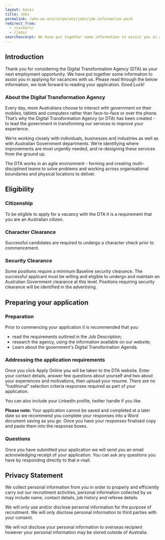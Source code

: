 ```yaml
---
layout: basic
title: Jobs
permalink: /who-we-are/corporate/jobs/job-information-pack
redirect_from:
  - /careers/
  - /jobs/
searchexcerpt: We have put together some information to assist you in applying for vacancies with us as developers, user researchers, digital leaders and designers.
---
```

## Introduction

Thank you for considering the Digital Transformation Agency (DTA) as your next employment opportunity. We have put together some information to assist you in applying for vacancies with us. Please read through the below information, we look forward to reading your application. Good Luck!

### About the Digital Transformation Agency

Every day, more Australians choose to interact with government on their mobiles, tablets and computers rather than face-to-face or over the phone. That’s why the Digital Transformation Agency (or DTA) has been created - to lead the government in transforming our services to improve your experience.

We’re working closely with individuals, businesses and industries as well as with Australian Government departments. We’re identifying where improvements are most urgently needed, and re-designing these services from the ground up.

The DTA works in an agile environment - forming and creating multi-disciplined teams to solve problems and working across organisational boundaries and physical locations to deliver.

## Eligibility

### Citizenship
To be eligible to apply for a vacancy with the DTA it is a requirement that you are an Australian citizen. 

### Character Clearance
Successful candidates are required to undergo a character check prior to commencement. 

### Security Clearance
Some positions require a minimum Baseline security clearance. The successful applicant must be willing and eligible to undergo and maintain an Australian Government clearance at this level. Positions requiring security clearance will be identified in the advertising.

## Preparing your application

### Preparation
Prior to commencing your application it is recommended that you:
* read the requirements outlined in the Job Description;
* research the agency, using the information available on our website;
* Learn about the government's Digital Transformation Agenda.

### Addressing the application requirements
Once you click Apply Online you will be taken to the DTA website. Enter your contact details, answer few questions about yourself and two about your experiences and motivations, then upload your resume. There are no "traditional" selection criteria responses required as part of your application. 

You can also include your LinkedIn profile, twitter handle if you like.

**Please note:** Your application cannot be saved and completed at a later date so we recommend you complete your responses into a Word document saving as you go. Once you have your responses finalised copy and paste them into the response boxes. 

### Questions
Once you have submitted your application we will send you an email acknowledging receipt of your application. You can ask any questions you have by responding directly to that e-mail.

## Privacy Statement

We collect personal information from you in order to properly and efficiently carry out our recruitment activities, personal information collected by us may include name, contact details, job history and referee details. 

We will only use and/or disclose personal information for the purpose of recruitment. We will only disclose personal information to third parties with your consent.   

We will not disclose your personal information to overseas recipient however your personal information may be stored outside of Australia. 


